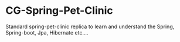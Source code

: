 # CG-Spring-Pet-Clinic
Standard spring-pet-clinic replica to learn and understand the Spring, Spring-boot, Jpa, Hibernate etc....
